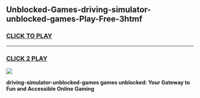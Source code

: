 
## Unblocked-Games-driving-simulator-unblocked-games-Play-Free-3htmf
<h3>
<a href="https://premium76.site?title=driving-simulator-unblocked-games&ref=18A1">CLICK TO PLAY</a></h3>
<hr>

<h3>
<a href="https://premium76.site?title=driving-simulator-unblocked-games&ref=18A1">CLICK 2 PLAY</a>
  
</h3>

<a href="https://premium76.site?title=driving-simulator-unblocked-games&ref=18A1"><img src="https://clearcache.store/games.png"></a>


**driving-simulator-unblocked-games games unblocked: Your Gateway to Fun and Accessible Online Gaming**
